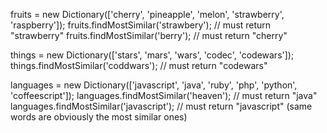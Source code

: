 fruits = new Dictionary(['cherry', 'pineapple', 'melon', 'strawberry', 'raspberry']);
fruits.findMostSimilar('strawbery'); // must return "strawberry"
fruits.findMostSimilar('berry'); // must return "cherry"

things = new Dictionary(['stars', 'mars', 'wars', 'codec', 'codewars']);
things.findMostSimilar('coddwars'); // must return "codewars"

languages = new Dictionary(['javascript', 'java', 'ruby', 'php', 'python', 'coffeescript']);
languages.findMostSimilar('heaven'); // must return "java"
languages.findMostSimilar('javascript'); // must return "javascript" (same words are obviously the most similar ones)
